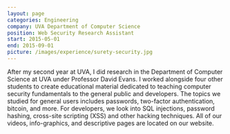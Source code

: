 ```yaml
---
layout: page
categories: Engineering
company: UVA Department of Computer Science
position: Web Security Research Assistant
start: 2015-05-01
end: 2015-09-01
picture: /images/experience/surety-security.jpg
---
```


After my second year at UVA, I did research in the Department of Computer Science at UVA under Professor David Evans. I worked alongside four other students to create educational material dedicated to teaching computer security fundamentals to the general public and developers. The topics we studied for general users includes passwords, two-factor authentication, bitcoin, and more. For developers, we look into SQL injections, password hashing, cross-site scripting (XSS) and other hacking techniques. All of our videos, info-graphics, and descriptive pages are located on our website.
